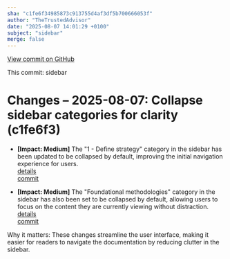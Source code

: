 ```yaml
---
sha: "c1fe6f34985873c913755d4af3df5b700666053f"
author: "TheTrustedAdvisor"
date: "2025-08-07 14:01:29 +0100"
subject: "sidebar"
merge: false
---
```


[View commit on GitHub](https://github.com/TheTrustedAdvisor/FabricAdoptionFramework/commit/c1fe6f34985873c913755d4af3df5b700666053f)

This commit: sidebar

# Changes – 2025-08-07: Collapse sidebar categories for clarity (c1fe6f3)

- **[Impact: Medium]** The "1 - Define strategy" category in the sidebar has been updated to be collapsed by default, improving the initial navigation experience for users.  
   [details](/docs/about/changes/2025-08-07-sidebar)  
   [commit](https://github.com/TheTrustedAdvisor/FabricAdoptionFramework/commit/c1fe6f34985873c913755d4af3df5b700666053f)

- **[Impact: Medium]** The "Foundational methodologies" category in the sidebar has also been set to be collapsed by default, allowing users to focus on the content they are currently viewing without distraction.  
   [details](/docs/about/changes/2025-08-07-sidebar)  
   [commit](https://github.com/TheTrustedAdvisor/FabricAdoptionFramework/commit/c1fe6f34985873c913755d4af3df5b700666053f)

Why it matters: These changes streamline the user interface, making it easier for readers to navigate the documentation by reducing clutter in the sidebar.
